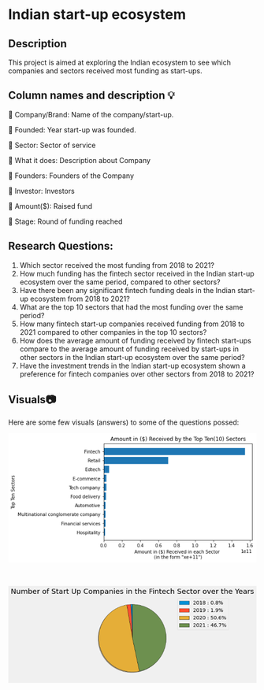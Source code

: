 # Indian start-up ecosystem

## Description
This project is aimed at exploring the Indian ecosystem to see which companies and sectors received most funding as start-ups. 

## Column names and description :bulb:

:gem: Company/Brand: Name of the company/start-up.

:gem: Founded: Year start-up was founded.

:gem: Sector: Sector of service

:gem: What it does: Description about Company

:gem: Founders: Founders of the Company

:gem: Investor: Investors

:gem: Amount($): Raised fund

:gem: Stage: Round of funding reached


## Research Questions:

1. Which sector received the most funding from 2018 to 2021?
2. How much funding has the fintech sector received in the Indian start-up ecosystem over the same period, compared to other sectors?
3. Have there been any significant fintech funding deals in the Indian start-up ecosystem from 2018 to 2021?
4. What are the top 10 sectors that had the most funding over the same period?
5. How many fintech start-up companies received funding from 2018 to 2021 compared to other companies in the top 10 sectors?
6. How does the average amount of funding received by fintech start-ups compare to the average amount of funding received by start-ups in other sectors in the Indian start-up ecosystem over the same period?
7. Have the investment trends in the Indian start-up ecosystem shown a preference for fintech companies over other sectors from 2018 to 2021?

## Visuals:camera:
Here are some few visuals (answers) to some of the questions possed:

![Alt text](Visuals/Amount$_top_10_sectorspng.png)

<br>

![Alt text](Visuals/pie_chart_fintechpng.png)
